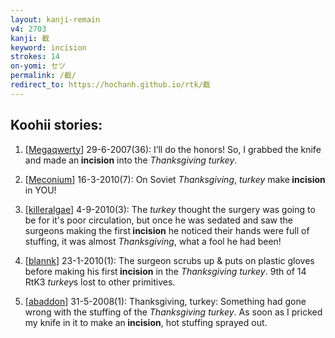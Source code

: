 ```yaml
---
layout: kanji-remain
v4: 2703
kanji: 截
keyword: incision
strokes: 14
on-yomi: セツ
permalink: /截/
redirect_to: https://hochanh.github.io/rtk/截
---
```


## Koohii stories: 

1) [<a href="http://kanji.koohii.com/profile/Megaqwerty">Megaqwerty</a>] 29-6-2007(36): I’ll do the honors! So, I grabbed the knife and made an<strong> incision</strong> into the <em>Thanksgiving turkey</em>.

2) [<a href="http://kanji.koohii.com/profile/Meconium">Meconium</a>] 16-3-2010(7): On Soviet <em>Thanksgiving</em>, <em>turkey</em> make<strong> incision</strong> in YOU!

3) [<a href="http://kanji.koohii.com/profile/killeralgae">killeralgae</a>] 4-9-2010(3): The <em>turkey</em> thought the surgery was going to be for it&#039;s poor circulation, but once he was sedated and saw the surgeons making the first<strong> incision</strong> he noticed their hands were full of stuffing, it was almost <em>Thanksgiving</em>, what a fool he had been!

4) [<a href="http://kanji.koohii.com/profile/blannk">blannk</a>] 23-1-2010(1): The surgeon scrubs up &amp; puts on plastic gloves before making his first<strong> incision</strong> in the <em>Thanksgiving turkey</em>. 9th of 14 RtK3 <em>turkey</em>s lost to other primitives.

5) [<a href="http://kanji.koohii.com/profile/abaddon">abaddon</a>] 31-5-2008(1): Thanksgiving, turkey: Something had gone wrong with the stuffing of the <em>Thanksgiving turkey</em>. As soon as I pricked my knife in it to make an<strong> incision</strong>, hot stuffing sprayed out.

